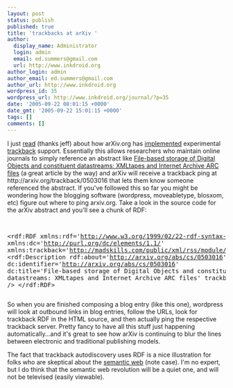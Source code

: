 ```yaml
---
layout: post
status: publish
published: true
title: 'trackbacks at arXiv '
author:
  display_name: Administrator
  login: admin
  email: ed.summers@gmail.com
  url: http://www.inkdroid.org
author_login: admin
author_email: ed.summers@gmail.com
author_url: http://www.inkdroid.org
wordpress_id: 35
wordpress_url: http://www.inkdroid.org/journal/?p=35
date: '2005-09-22 08:01:15 +0000'
date_gmt: '2005-09-22 15:01:15 +0000'
tags: []
comments: []
---
```

<p>I just <a href="http://web.archive.org/web/20080724005305/http://endlesshybrids.com/2005/09/21/research-tools-enter-the-blogosphere/">read</a>  (thanks jeff) about how arXiv.org has <a href="http://arxiv.org/help/trackback/">implemented</a> experimental <a href="http://www.sixapart.com/pronet/docs/trackback_spec">trackback</a> support. Essentially this allows researchers who maintain online journals to simply reference an abstract like <a href="http://arxiv.org/abs/cs.DL/0503016">File-based storage of Digital Objects and constituent datastreams: XMLtapes and Internet Archive ARC files</a> (a great article by the way) and arXiv will receive a trackback ping at http://arxiv.org/trackback/0503016 that lets them know someone referenced the abstract. If you've followed this so far you might be wondering how the blogging software (wordpress, moveabletype, blosxom, etc) figure out where to ping arxiv.org. Take a look in the source code for the arXiv abstract and you'll see a chunk of RDF:</p>
<pre>

&lt;rdf:RDF xmlns:rdf='http://www.w3.org/1999/02/22-rdf-syntax-ns#'
  xmlns:dc='http://purl.org/dc/elements/1.1/'
  xmlns:trackback='http://madskills.com/public/xml/rss/module/trackback/'&gt;
&lt;rdf:Description
  rdf:about='http://arxiv.org/abs/cs/0503016'
  dc:identifier='http://arxiv.org/abs/cs/0503016'
  dc:title='File-based storage of Digital Objects and constituent datastreams: XMLtapes and Internet Archive ARC files'
  trackback:ping='http://arxiv.org/trackback/cs/0503016' /&gt;
&lt;/rdf:RDF&gt; 
</pre>
<p>So when you are finished composing a blog entry (like this one), wordpress will look at outbound links in blog entries, follow the URLs, look for trackback RDF in the HTML source, and then actually ping the respective trackback server. Pretty fancy to have all this stuff just happening automatically...and it's great to see how arXiv is continuing to blur the lines between electronic and traditional publishing models.</p>
<p>The fact that trackback autodiscovery uses RDF is a nice illustration for folks who are skeptical about the <a href="http://www.tantek.com/presentations/2004etech/realworldsemanticspres.html">semantic web</a> (note case).  I'm no expert, but I do think that the semantic web revolution will be a quiet one, and will not be televised (easily viewable).</p>
